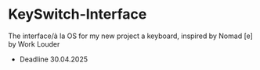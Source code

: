 # KeySwitch-Interface
The interface/à la OS for my new project a keyboard, inspired by Nomad [e] by Work Louder
- Deadline 30.04.2025
